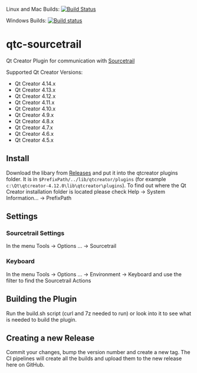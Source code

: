 
Linux and Mac Builds: [![Build
Status](https://travis-ci.org/CoatiSoftware/qtc-sourcetrail.svg?branch=master)](https://travis-ci.org/CoatiSoftware/qtc-sourcetrail)

Windows Builds: [![Build status](https://ci.appveyor.com/api/projects/status/6luot2mj145ha6j0/branch/master?svg=true)](https://ci.appveyor.com/project/st4ll1/qtc-sourcetrail/branch/master)

# qtc-sourcetrail

Qt Creator Plugin for communication with [Sourcetrail](https://sourcetrail.com)

Supported Qt Creator Versions:
* Qt Creator 4.14.x
* Qt Creator 4.13.x
* Qt Creator 4.12.x
* Qt Creator 4.11.x
* Qt Creator 4.10.x
* Qt Creator 4.9.x
* Qt Creator 4.8.x
* Qt Creator 4.7.x
* Qt Creator 4.6.x
* Qt Creator 4.5.x

## Install

Download the libary from [Releases](https://github.com/CoatiSoftware/qtc-sourcetrail/releases) and put it into the qtcreator plugins folder. It is in `$PrefixPath/../lib/qtcreator/plugins` (for example `c:\Qt\qtcreator-4.12.0\lib\qtcreator\plugins`). To find out where the Qt Creator installation folder is located please check Help -> System Information... -> PrefixPath

## Settings

### Sourcetrail Settings

In the menu Tools -> Options ... -> Sourcetrail

### Keyboard

In the menu Tools -> Options ... -> Environment -> Keyboard and use the filter to find the Sourcetrail Actions

## Building the Plugin

Run the build.sh script (curl and 7z needed to run) or look into it to see what is needed to build the plugin.

## Creating a new Release

Commit your changes, bump the version number and create a new tag. The CI pipelines will create all the builds and upload them to the new release here on GitHub.



